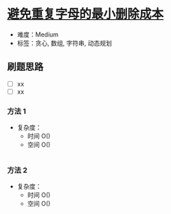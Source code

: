 # [避免重复字母的最小删除成本](https://leetcode-cn.com/problems/minimum-deletion-cost-to-avoid-repeating-letters/)

- 难度：Medium
- 标签：贪心, 数组, 字符串, 动态规划

## 刷题思路

- [ ] xx
- [ ] xx

### 方法 1

- 复杂度：
    - 时间 O()
    - 空间 O()

``` js

```

### 方法 2

- 复杂度：
    - 时间 O()
    - 空间 O()

``` js

```
